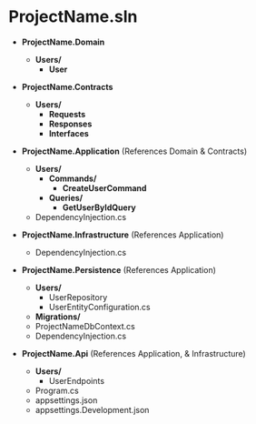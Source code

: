 # ProjectName.sln

- **ProjectName.Domain**
    - **Users/**
        - **User**

- **ProjectName.Contracts**
    - **Users/**
        - **Requests**
        - **Responses**
        - **Interfaces**
      
- **ProjectName.Application** (References Domain & Contracts)
    - **Users/**
      - **Commands/**
        - **CreateUserCommand**
      - **Queries/**
        - **GetUserByIdQuery**
    - DependencyInjection.cs

- **ProjectName.Infrastructure** (References Application)
    - DependencyInjection.cs

- **ProjectName.Persistence** (References Application)
    - **Users/**
        - UserRepository
        - UserEntityConfiguration.cs
    - **Migrations/**
    - ProjectNameDbContext.cs
    - DependencyInjection.cs

- **ProjectName.Api** (References Application, & Infrastructure)
    - **Users/**
        - UserEndpoints
    - Program.cs
    - appsettings.json
    - appsettings.Development.json
